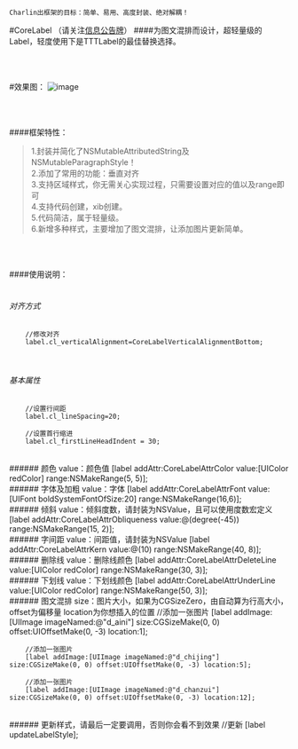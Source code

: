 

    Charlin出框架的目标：简单、易用、高度封装、绝对解耦！

#CoreLabel （请关注[信息公告牌](https://github.com/CharlinFeng/Show)）
####为图文混排而设计，超轻量级的Label，轻度使用下是TTTLabel的最佳替换选择。

<br /><br />

#效果图：
![image](./CoreLabel/label.png)

<br /><br />

####框架特性：<br />
>1.封装并简化了NSMutableAttributedString及NSMutableParagraphStyle！<br />
>2.添加了常用的功能：垂直对齐<br />
>3.支持区域样式，你无需关心实现过程，只需要设置对应的值以及range即可<br />
>4.支持代码创建，xib创建。<br />
>5.代码简洁，属于轻量级。<br />
>6.新增多种样式，主要增加了图文混排，让添加图片更新简单。<br />


<br /><br />

####使用说明：<br />
<br />
###### 对齐方式
        //修改对齐
        label.cl_verticalAlignment=CoreLabelVerticalAlignmentBottom;
<br />

###### 基本属性
        //设置行间距
        label.cl_lineSpacing=20;
        
        //设置首行缩进
        label.cl_firstLineHeadIndent = 30;

<br />
###### 颜色 value：颜色值
     [label addAttr:CoreLabelAttrColor value:[UIColor redColor] range:NSMakeRange(5, 5)];   
    
<br />
###### 字体及加粗 value：字体
     [label addAttr:CoreLabelAttrFont value:[UIFont boldSystemFontOfSize:20] range:NSMakeRange(16,6)];
<br />
###### 倾斜 value：倾斜度数，请封装为NSValue，且可以使用度数宏定义
     [label addAttr:CoreLabelAttrObliqueness value:@(degree(-45)) range:NSMakeRange(15, 2)];

<br />
###### 字间距 value：间距值，请封装为NSValue
     [label addAttr:CoreLabelAttrKern value:@(10) range:NSMakeRange(40, 8)];

<br />
###### 删除线 value：删除线颜色
     [label addAttr:CoreLabelAttrDeleteLine value:[UIColor redColor] range:NSMakeRange(30, 3)];

<br />
###### 下划线 value：下划线颜色
     [label addAttr:CoreLabelAttrUnderLine value:[UIColor redColor] range:NSMakeRange(50, 3)];


<br />
###### 图文混排  size：图片大小，如果为CGSizeZero，由自动算为行高大小，offset为偏移量 location为你想插入的位置
        //添加一张图片
        [label addImage:[UIImage imageNamed:@"d_aini"] size:CGSizeMake(0, 0) offset:UIOffsetMake(0, -3) location:1];
        
        //添加一张图片
        [label addImage:[UIImage imageNamed:@"d_chijing"] size:CGSizeMake(0, 0) offset:UIOffsetMake(0, -3) location:5];
        
        //添加一张图片
        [label addImage:[UIImage imageNamed:@"d_chanzui"] size:CGSizeMake(0, 0) offset:UIOffsetMake(0, -3) location:12];

<br />
######  更新样式，请最后一定要调用，否则你会看不到效果
        //更新
        [label updateLabelStyle];

<br /><br /><br /><br />

